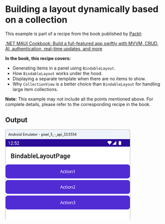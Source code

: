 # Building a layout dynamically based on a collection
This example is part of a recipe from the book published by [Packt](https://www.packtpub.com/en-us?utm_source=github):

[.NET MAUI Cookbook: Build a full-featured app swiftly with MVVM, CRUD, AI, authentication, real-time updates, and more](https://www.amazon.com/NET-MAUI-Cookbook-full-featured-authentication-ebook/dp/B0DHV34WQ5)

**In the book, this recipe covers:**
* Generating items in a panel using `BindableLayout`.
* How `BindableLayout` works under the hood.
* Displaying a separate template when there are no items to show.
* Why `CollectionView` is a better choice than `BindableLayout` for handling large item collections.

**Note:** This example may not include all the points mentioned above. For complete details, please refer to the corresponding recipe in the book.
## Output
![Bindable layouts](/Images/BindableLayout.png)
